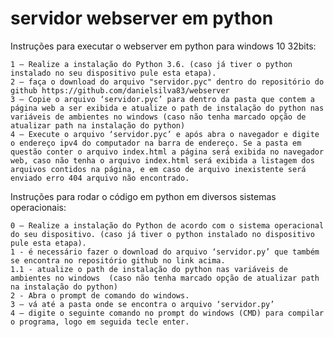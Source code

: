 # servidor webserver em python

Instruções para executar o webserver em python para windows 10 32bits:

	1 – Realize a instalação do Python 3.6. (caso já tiver o python instalado no seu dispositivo pule esta etapa).
	2 – faça o download do arquivo "servidor.pyc" dentro do repositório do github https://github.com/danielsilva83/webserver
	3 – Copie o arquivo ‘servidor.pyc’ para dentro da pasta que contem a página web a ser exibida e atualize o path de instalação do python nas variáveis de ambientes no windows (caso não tenha marcado opção de atualizar path na instalação do python)
	4 – Execute o arquivo ‘servidor.pyc’ e após abra o navegador e digite o endereço ipv4 do computador na barra de endereço. Se a pasta em questão conter o arquivo index.html a página será exibida no navegador web, caso não tenha o arquivo index.html será exibida a listagem dos arquivos contidos na página, e em caso de arquivo inexistente será enviado erro 404 arquivo não encontrado.

Instruções para rodar  o código em python em diversos sistemas operacionais:

	0 – Realize a instalação do Python de acordo com o sistema operacional do seu dispositivo. (caso já tiver o python instalado no dispositivo  pule esta etapa).
	1 - é necessário fazer o download do arquivo ‘servidor.py’ que também se encontra no repositório github no link acima.
	1.1 - atualize o path de instalação do python nas variáveis de ambientes no windows  (caso não tenha marcado opção de atualizar path na instalação do python)
	2 - Abra o prompt de comando do windows.
	3 – vá até a pasta onde se encontra o arquivo ‘servidor.py’
	4 – digite o seguinte comando no prompt do windows (CMD) para compilar o programa, logo em seguida tecle enter.
